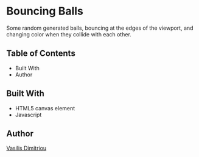 # Bouncing Balls 
Some random generated balls, bouncing at the edges of the viewport,
and changing color when they collide with each other. 

## Table of Contents
* Built With
* Author


## Built With
* HTML5 canvas element
* Javascript


## Author
[Vasilis Dimitriou](https://github.com/Vasilisdm)

